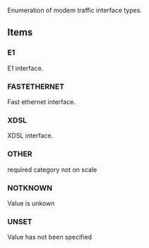 Enumeration of modem traffic interface types.

<!-- end of short definition -->


## Items

### E1
E1 interface.

### FASTETHERNET
Fast ethernet interface.

### XDSL
XDSL interface.

### OTHER
required category not on scale

### NOTKNOWN
Value is unkown

### UNSET
Value has not been specified

